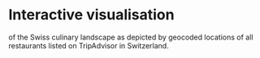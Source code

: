# Interactive visualisation
of the Swiss culinary landscape as depicted by geocoded locations of all restaurants listed on TripAdvisor in Switzerland.
